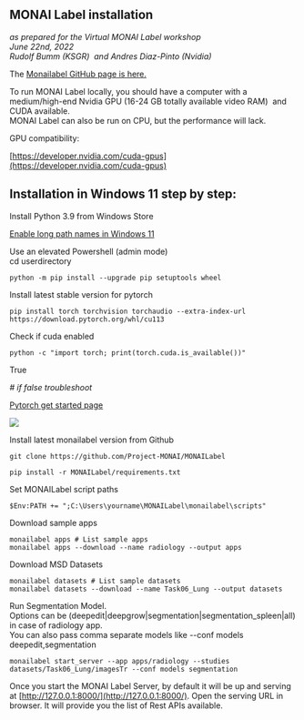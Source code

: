 ## MONAI Label installation 

_as prepared for the Virtual MONAI Label workshop_  
_June 22nd, 2022_  
_Rudolf Bumm (KSGR)  and Andres Diaz-Pinto (Nvidia)_

The [Monailabel GitHub page is here.](https://github.com/Project-MONAI/MONAILabel)

To run MONAI Label locally, you should have a computer with a medium/high-end Nvidia GPU (16-24 GB totally available video RAM)  and CUDA available.   
MONAI Label can also be run on CPU, but the performance will lack.  

GPU compatibility:

[https://developer.nvidia.com/cuda-gpus](https://developer.nvidia.com/cuda-gpus)

## Installation in Windows 11 step by step:

Install Python 3.9 from Windows Store

[Enable long path names in Windows 11](https://thegeekpage.com/make-windows-11-accept-file-paths-over-260-characters/)

Use an elevated Powershell (admin mode)   
cd userdirectory

```
python -m pip install --upgrade pip setuptools wheel
```

Install latest stable version for pytorch

```
pip install torch torchvision torchaudio --extra-index-url https://download.pytorch.org/whl/cu113
```

Check if cuda enabled

```
python -c "import torch; print(torch.cuda.is_available())"
```

True

_\# if false troubleshoot_

[Pytorch get started page](https://pytorch.org/get-started/locally/)

![](https://lh6.googleusercontent.com/6YITAKuz-Ap3IKQGt_6keytnR62ySZ2H-eSMw5NS7CGb5JYewbqdO_vUEfJP8KaSjliBXx3S8bha71WyYHd-pHu8aphc-CmMoAHoOJcpyp_2b4RVeXzcBYX6wpa2-oifHr-Hkrqcm1S77V75rg)

Install latest monailabel version from Github

```
git clone https://github.com/Project-MONAI/MONAILabel
```

```
pip install -r MONAILabel/requirements.txt
```

Set MONAILabel script paths

```
$Env:PATH += ";C:\Users\yourname\MONAILabel\monailabel\scripts"
```

Download sample apps

```
monailabel apps # List sample apps
monailabel apps --download --name radiology --output apps
```

Download MSD Datasets

```
monailabel datasets # List sample datasets
monailabel datasets --download --name Task06_Lung --output datasets
```

Run Segmentation Model.  
Options can be (deepedit|deepgrow|segmentation|segmentation\_spleen|all) in case of radiology app.  
You can also pass comma separate models like --conf models deepedit,segmentation

```
monailabel start_server --app apps/radiology --studies datasets/Task06_Lung/imagesTr --conf models segmentation
```

Once you start the MONAI Label Server, by default it will be up and serving at [http://127.0.0.1:8000/](http://127.0.0.1:8000/). Open the serving URL in browser. It will provide you the list of Rest APIs available.
